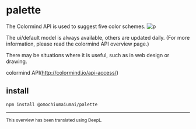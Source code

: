 # palette
The Colormind API is used to suggest five color schemes.
![p](https://user-images.githubusercontent.com/88243294/234229785-2d8a1c7b-ecaf-42c9-b3d0-feae0fd02479.gif)
<p>The ui/default model is always available, others are updated daily. (For more information, please read the colormind API overview page.)<p>
<p>There may be situations where it is useful, such as in web design or drawing.<p>

colormind API(http://colormind.io/api-access/)
## install
```
npm install @omochiumaiumai/palette
```
  
------
<small>This overview has been translated using DeepL.</small>
